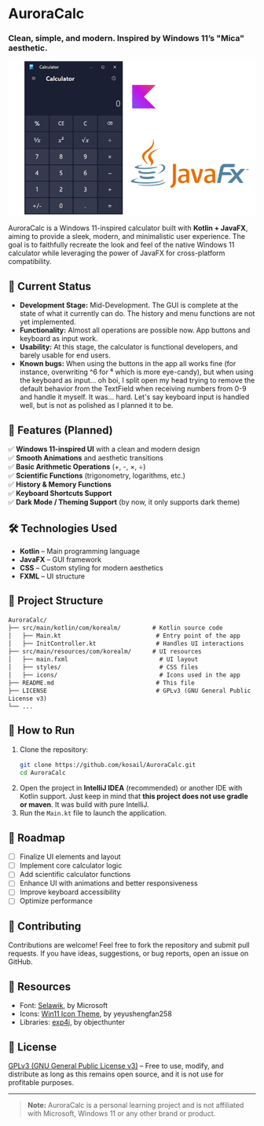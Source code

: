 # AuroraCalc
### Clean, simple, and modern. Inspired by Windows 11’s "Mica" aesthetic.

![AuroraCalc screenshot](repo_images/main.png)


AuroraCalc is a Windows 11-inspired calculator built with **Kotlin + JavaFX**, aiming to provide a sleek, modern, and minimalistic user experience. The goal is to faithfully recreate the look and feel of the native Windows 11 calculator while leveraging the power of JavaFX for cross-platform compatibility.

## 🚀 Current Status

- **Development Stage:** Mid-Development. The GUI is complete at the state of what it currently can do. The history and menu functions are not yet implemented.
- **Functionality:** Almost all operations are possible now. App buttons and keyboard as input work.
- **Usability:** At this stage, the calculator is functional developers, and barely usable for end users.
- **Known bugs:** When using the buttons in the app all works fine (for instance, overwriting ^6 for ⁶ which is more eye-candy), but when using the keyboard as input... oh boi, I split open my head trying to remove the default behavior from the TextField when receiving numbers from 0-9 and handle it myself. It was... hard. Let's say keyboard input is handled well, but is not as polished as I planned it to be.

## 🎯 Features (Planned)

✅ **Windows 11-inspired UI** with a clean and modern design  
✅ **Smooth Animations** and aesthetic transitions  
✅ **Basic Arithmetic Operations** (+, -, ×, ÷)  
✅ **Scientific Functions** (trigonometry, logarithms, etc.)  
✅ **History & Memory Functions**  
✅ **Keyboard Shortcuts Support**  
✅ **Dark Mode / Theming Support** (by now, it only supports dark theme)

## 🛠️ Technologies Used

- **Kotlin** – Main programming language
- **JavaFX** – GUI framework
- **CSS** – Custom styling for modern aesthetics
- **FXML** – UI structure

## 📂 Project Structure
```
AuroraCalc/
├── src/main/kotlin/com/korealm/         # Kotlin source code
│   ├── Main.kt                           # Entry point of the app
│   ├── InitController.kt                 # Handles UI interactions
├── src/main/resources/com/korealm/      # UI resources
│   ├── main.fxml                          # UI layout
│   ├── styles/                            # CSS files
│   ├── icons/                             # Icons used in the app
├── README.md                             # This file
├── LICENSE                               # GPLv3 (GNU General Public License v3)
└── ...
```

## 🔧 How to Run

1. Clone the repository:
   ```sh
   git clone https://github.com/kosail/AuroraCalc.git
   cd AuroraCalc
   ```
2. Open the project in **IntelliJ IDEA** (recommended) or another IDE with Kotlin support. Just keep in mind that **this project does not use gradle or maven**. It was build with pure IntelliJ.
3. Run the `Main.kt` file to launch the application.

## 📌 Roadmap
- [ ] Finalize UI elements and layout
- [ ] Implement core calculator logic
- [ ] Add scientific calculator functions
- [ ] Enhance UI with animations and better responsiveness
- [ ] Improve keyboard accessibility
- [ ] Optimize performance

## 🤝 Contributing
Contributions are welcome! Feel free to fork the repository and submit pull requests. If you have ideas, suggestions, or bug reports, open an issue on GitHub.

## 🎒 Resources
* Font: [Selawik](https://github.com/microsoft/Selawik), by Microsoft
* Icons: [Win11 Icon Theme](https://store.kde.org/p/1546069), by yeyushengfan258
* Libraries: [exp4j](https://www.objecthunter.net/exp4j/), by objecthunter


## 📜 License
[GPLv3 (GNU General Public License v3)](LICENSE.txt) – Free to use, modify, and distribute as long as this remains open source, and it is not use for profitable purposes.

---
> **Note:** AuroraCalc is a personal learning project and is not affiliated with Microsoft, Windows 11 or any other brand or product.

